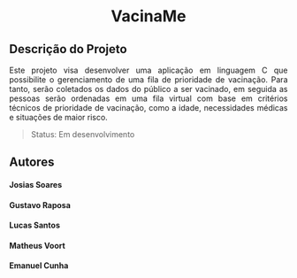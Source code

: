 <h1 align="center"> VacinaMe </h1>

## Descrição do Projeto
<p align="justify"> Este projeto visa desenvolver uma aplicação em linguagem C que possibilite o gerenciamento de uma fila de prioridade de vacinação. Para tanto, serão coletados os dados do público a ser vacinado, em seguida as pessoas serão ordenadas em uma fila virtual com base em critérios técnicos de prioridade de vacinação, como a idade, necessidades médicas e situações de maior risco.
</p>

> Status: Em desenvolvimento

## Autores
<h4>Josias Soares</h4>
<h4>Gustavo Raposa</h4>
<h4>Lucas Santos</h4>
<h4>Matheus Voort</h4>
<h4>Emanuel Cunha</h4>